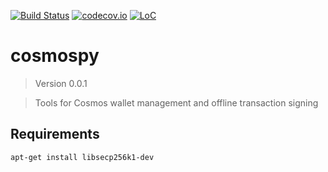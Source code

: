 [![Build Status](https://travis-ci.com/hukkinj1/cosmospy.svg?branch=master)](https://travis-ci.com/hukkinj1/cosmospy)
[![codecov.io](https://codecov.io/gh/hukkinj1/cosmospy/branch/master/graph/badge.svg)](https://codecov.io/gh/hukkinj1/cosmospy)
[![LoC](https://tokei.rs/b1/github/hukkinj1/cosmospy)](https://tokei.rs/b1/github/hukkinj1/cosmospy)
# cosmospy

<!--- Don't edit the version line below manually. Let bump2version do it for you. -->
> Version 0.0.1

> Tools for Cosmos wallet management and offline transaction signing

## Requirements
```bash
apt-get install libsecp256k1-dev
```
